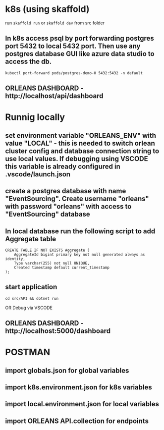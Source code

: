 # k8s (using skaffold)
run  ```skaffold run``` or ```skaffold dev``` from src folder

## In k8s access psql by port forwarding postgres port 5432 to local 5432 port.  Then use any postgres database GUI like azure data studio to access the db.
```
kubectl port-forward pods/postgres-demo-0 5432:5432 -n default
```
## ORLEANS DASHBOARD - http://localhost/api/dashboard


# Runnig locally
## set environment variable "ORLEANS_ENV" with value "LOCAL" - this is needed to switch orlean cluster config and database connection string to use local values.  If debugging using VSCODE this variable is already configured in .vscode/launch.json
## create a postgres database with name "EventSourcing". Create username "orleans" with password "orleans" with access to "EventSourcing" database
## In local database run the following script to add Aggregate table
```
CREATE TABLE IF NOT EXISTS Aggregate (
    AggregateId bigint primary key not null generated always as identity,
    Type varchar(255) not null UNIQUE,
    Created timestamp default current_timestamp
);
```
## start application
```
cd src/API && dotnet run
```
OR 
Debug via VSCODE

## ORLEANS DASHBOARD - http://localhost:5000/dashboard

# POSTMAN
## import globals.json for global variables
## import k8s.environment.json for k8s variables
## import local.environment.json for local variables
## import ORLEANS API.collection for endpoints
